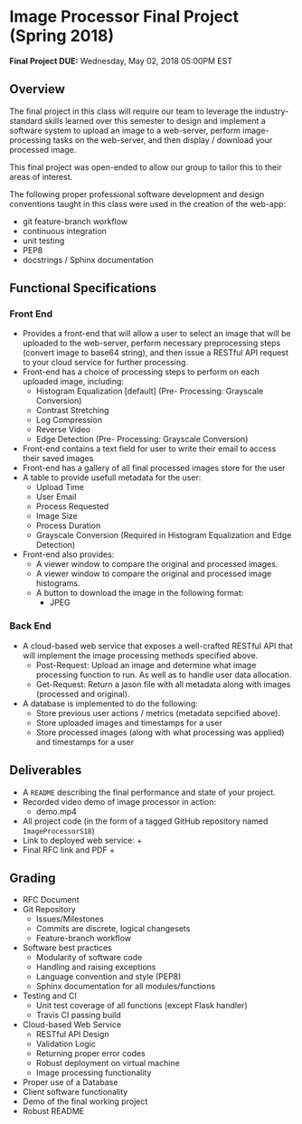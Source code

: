# Image Processor Final Project (Spring 2018)

**Final Project DUE:** Wednesday, May 02, 2018 05:00PM EST 

## Overview
The final project in this class will require our team to leverage the
industry-standard skills learned over this semester to design and
implement a software system to upload an image to a
web-server, perform image-processing tasks on the web-server, and then display
/ download your processed image. 

This final project was  open-ended to allow our group to tailor this to
their areas of interest.

The following proper professional software
development and design conventions taught in this class were used in the 
creation of the web-app:
* git feature-branch workflow
* continuous integration
* unit testing
* PEP8
* docstrings / Sphinx documentation

## Functional Specifications
### Front End
* Provides a front-end that will allow a user to select an image that will be 
  uploaded to the web-server,
  perform necessary preprocessing steps (convert image to base64 string), and 
  then issue a RESTful API request
  to your cloud service for further processing.
* Front-end has a choice of processing steps to perform on each
  uploaded image, including:
  + Histogram Equalization [default] (Pre- Processing: Grayscale Conversion)
  + Contrast Stretching
  + Log Compression
  + Reverse Video
  + Edge Detection (Pre- Processing: Grayscale Conversion)
* Front-end contains a text field for user to write their email to access their saved images
* Front-end has a gallery of all final processed images store for the user
* A table to provide usefull metadata for the user:
  + Upload Time
  + User Email
  + Process Requested
  + Image Size
  + Process Duration
  + Grayscale Conversion (Required in Histogram Equalization and Edge Detection)
* Front-end also provides:
  + A viewer window to compare the original and processed images.
  + A viewer window to compare the original and processed image histograms.
  + A button to download the image in the following format:
    - JPEG

### Back End
* A cloud-based web service that exposes a well-crafted RESTful API that will
  implement the image processing methods specified above.
  + Post-Request: Upload an image and determine what image processing function
  to run. As well as to handle user data allocation. 
  + Get-Request: Return a jason file with all metadata along with images (processed and original).
* A database is implemented to do the following:
  + Store previous user actions / metrics (metadata sepcified above). 
  + Store uploaded images and timestamps for a user
  + Store processed images (along with what processing was applied) and timestamps for a user

## Deliverables
* A `README` describing the final performance and state of your
  project.
* Recorded video demo of image processor in action:
  + demo.mp4
* All project code (in the form of a tagged GitHub repository named
  `ImageProcessorS18`)
* Link to deployed web service:
  + 
* Final RFC link and PDF
  + 

## Grading

* RFC Document
* Git Repository
  + Issues/Milestones
  + Commits are discrete, logical changesets
  + Feature-branch workflow
* Software best practices
  + Modularity of software code
  + Handling and raising exceptions
  + Language convention and style (PEP8)
  + Sphinx documentation for all modules/functions
* Testing and CI
  + Unit test coverage of all functions (except Flask handler)
  + Travis CI passing build
* Cloud-based Web Service
  + RESTful API Design 
  + Validation Logic 
  + Returning proper error codes
  + Robust deployment on virtual machine 
  + Image processing functionality
* Proper use of a Database 
* Client software functionality
* Demo of the final working project
* Robust README